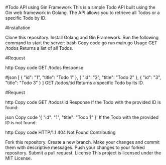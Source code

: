 #Todo API using Gin Framework
This is a simple Todo API built using the Gin web framework in Golang. The API allows you to retrieve all Todos or a specific Todo by ID.

#Installation

Clone this repository.
Install Golang and Gin Framework.
Run the following command to start the server:
bash
Copy code
go run main.go
Usage
GET /todos
Returns a list of all Todos.

#Request

http
Copy code
GET /todos
Response

#json
[
  {
    "id": "1",
    "title": "Todo 1"
  },
  {
    "id": "2",
    "title": "Todo 2"
  },
  {
    "id": "3",
    "title": "Todo 3"
  }
]
GET /todos/:id
Returns a specific Todo by its ID.

#Request

http
Copy code
GET /todos/:id
Response
If the Todo with the provided ID is found:

json
Copy code
'{
  "id": "1",
  "title": "Todo 1"
}'
If the Todo with the provided ID is not found:

http
Copy code
HTTP/1.1 404 Not Found
Contributing

Fork this repository.
Create a new branch.
Make your changes and commit them with descriptive messages.
Push your changes to your forked repository.
Submit a pull request.
License
This project is licensed under the MIT License.
